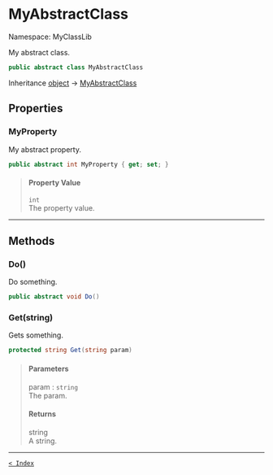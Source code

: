 # MyAbstractClass

Namespace: MyClassLib

My abstract class.

```csharp
public abstract class MyAbstractClass
```

Inheritance [object](https://docs.microsoft.com/en-us/dotnet/api/system.object) → [MyAbstractClass](MyAbstractClass.md)

## Properties

### MyProperty

My abstract property.

```csharp
public abstract int MyProperty { get; set; }
```

> #### Property Value
> 
> `int`<br>The property value.
> 

---

## Methods

### Do()

Do something.

```csharp
public abstract void Do()
```

> 

### Get(string)

Gets something.

```csharp
protected string Get(string param)
```

> #### Parameters
> 
> param : `string`<br>The param.
> 
> #### Returns
> 
> string<br>A string.
> 

---

[`< Index`](..\index.md)

